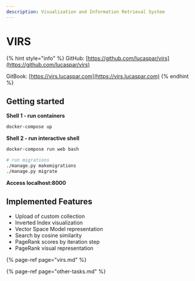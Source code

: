 ```yaml
---
description: Visualization and Information Retrieval System
---
```


# VIRS

>

{% hint style="info" %}
GitHub: [https://github.com/lucaspar/virs](https://github.com/lucaspar/virs)

GitBook: [https://virs.lucaspar.com](https://virs.lucaspar.com)
{% endhint %}

## Getting started

**Shell 1 - run containers**

```bash
docker-compose up
```

**Shell 2 - run interactive shell**

```bash
docker-compose run web bash

# run migrations
./manage.py makemigrations
./manage.py migrate
```

**Access localhost:8000**

## **Implemented Features**

* Upload of custom collection
* Inverted Index visualization
* Vector Space Model representation
* Search by cosine similarity
* PageRank scores by iteration step
* PageRank visual representation

{% page-ref page="virs.md" %}

{% page-ref page="other-tasks.md" %}

